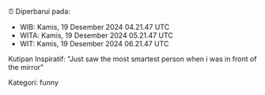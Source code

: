 ⏰ Diperbarui pada:
- WIB: Kamis, 19 Desember 2024 04.21.47 UTC
- WITA: Kamis, 19 Desember 2024 05.21.47 UTC
- WIT: Kamis, 19 Desember 2024 06.21.47 UTC

Kutipan Inspiratif:
"Just saw the most smartest person when i was in front of the mirror"


Kategori: funny

